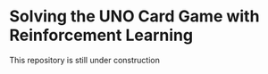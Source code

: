 # Solving the UNO Card Game with Reinforcement Learning
This repository is still under construction
